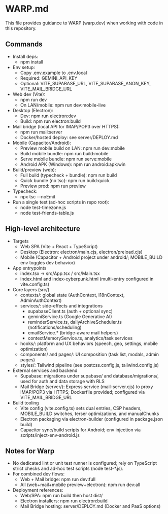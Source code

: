 # WARP.md

This file provides guidance to WARP (warp.dev) when working with code in this repository.

## Commands

- Install deps:
  - npm install
- Env setup:
  - Copy .env.example to .env.local
  - Required: GEMINI_API_KEY
  - Optional: VITE_SUPABASE_URL, VITE_SUPABASE_ANON_KEY, VITE_MAIL_BRIDGE_URL
- Web dev (Vite):
  - npm run dev
  - On LAN/mobile: npm run dev:mobile-live
- Desktop (Electron):
  - Dev: npm run electron:dev
  - Build: npm run electron:build
- Mail bridge (local API for IMAP/POP3 over HTTPS):
  - npm run mail:server
  - Docker/hosted deploy: see server/DEPLOY.md
- Mobile (Capacitor/Android):
  - Preview mobile build on LAN: npm run dev:mobile
  - Build mobile bundle: npm run build:mobile
  - Serve mobile bundle: npm run serve:mobile
  - Android APK (Windows): npm run android:apk:win
- Build/preview (web):
  - Full build (typecheck + bundle): npm run build
  - Quick bundle (no tsc): npm run build:quick
  - Preview prod: npm run preview
- Typecheck:
  - npx tsc --noEmit
- Run a single test (ad-hoc scripts in repo root):
  - node test-timezone.js
  - node test-friends-table.js

## High-level architecture

- Targets
  - Web SPA (Vite + React + TypeScript)
  - Desktop (Electron: electron/main.cjs, electron/preload.cjs)
  - Mobile (Capacitor + Android project under android/; MOBILE_BUILD env toggles dev behavior)
- App entrypoints
  - index.tsx → src/App.tsx / src/Main.tsx
  - index.html and index-cyberpunk.html (multi-entry configured in vite.config.ts)
- Core layers (src/)
  - contexts/: global state (AuthContext, I18nContext, AdminAuthContext)
  - services/: side-effects and integrations
    - supabaseClient.ts (auth + optional sync)
    - geminiService.ts (Google Generative AI)
    - reminderService.ts, dailyArchiveScheduler.ts (notifications/scheduling)
    - emailService.* (bridge-aware mail helpers)
    - contextMemoryService.ts, analytics/task services
  - hooks/: platform and UX behaviors (speech, geo, settings, mobile optimization)
  - components/ and pages/: UI composition (task list, modals, admin pages)
  - styles/: Tailwind pipeline (see postcss.config.js, tailwind.config.js)
- External services and backend
  - Supabase: migrations under supabase/ and database/migrations/, used for auth and data storage with RLS
  - Mail Bridge (server/): Express service (mail-server.cjs) to proxy IMAP/POP3 via HTTPS; Dockerfile provided; configured via VITE_MAIL_BRIDGE_URL
- Build tooling
  - Vite config (vite.config.ts) sets dual entries, CSP headers, MOBILE_BUILD switches, terser optimizations, and manualChunks
  - Electron packaging via electron-builder (configured in package.json build)
  - Capacitor sync/build scripts for Android; env injection via scripts/inject-env-android.js

## Notes for Warp

- No dedicated lint or unit test runner is configured; rely on TypeScript strict checks and ad-hoc test scripts (node test-*.js).
- For combined dev flows:
  - Web + Mail bridge: npm run dev:full
  - All (web+mail+mobile preview+electron): npm run dev:all
- Deployment references:
  - Web/SPA: npm run build then host dist/
  - Electron installers: npm run electron:build
  - Mail Bridge hosting: server/DEPLOY.md (Docker and PaaS options)
